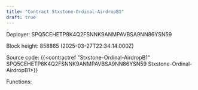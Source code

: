 ```yaml
---
title: "Contract Stxstone-Ordinal-AirdropB1"
draft: true
---
```

Deployer: SPQ5CEHETP8K4Q2FSNNK9ANMPAVBSA9NN86YSN59


 



Block height: 858865 (2025-03-27T22:34:14.000Z)

Source code: {{<contractref "Stxstone-Ordinal-AirdropB1" SPQ5CEHETP8K4Q2FSNNK9ANMPAVBSA9NN86YSN59 Stxstone-Ordinal-AirdropB1>}}

Functions:


